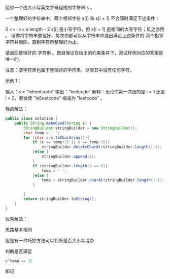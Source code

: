 给你一个由大小写英文字母组成的字符串 s 。

一个整理好的字符串中，两个相邻字符 s[i] 和 s[i + 1] 不会同时满足下述条件：

0 <= i <= s.length - 2
s[i] 是小写字符，但 s[i + 1] 是相同的大写字符；反之亦然 。
请你将字符串整理好，每次你都可以从字符串中选出满足上述条件的 两个相邻 字符并删除，直到字符串整理好为止。

请返回整理好的 字符串 。题目保证在给出的约束条件下，测试样例对应的答案是唯一的。

注意：空字符串也属于整理好的字符串，尽管其中没有任何字符。

 

示例 1：

输入：s = "leEeetcode"
输出："leetcode"
解释：无论你第一次选的是 i = 1 还是 i = 2，都会使 "leEeetcode" 缩减为 "leetcode" 。



我的解法：

```java
public class Solution {
    public String makeGood(String s) {
        StringBuilder stringBuilder = new StringBuilder();
        char temp = ' ';
        for (char c:s.toCharArray()){
            if (c == temp+32 || c == temp-32){
                stringBuilder.deleteCharAt(stringBuilder.length()-1);
            }else {
                stringBuilder.append(c);
            }
            if (stringBuilder.length() == 0){
                temp = ' ';
            }else {
                temp = stringBuilder.charAt(stringBuilder.length()-1);
            }

        }
        return stringBuilder.toString();
    }
}
```

优秀解法：

思路基本相同

但是有一种巧妙方法可以判断是否大小写混杂

判断是否满足

```java
c^temp == 32
```

即可